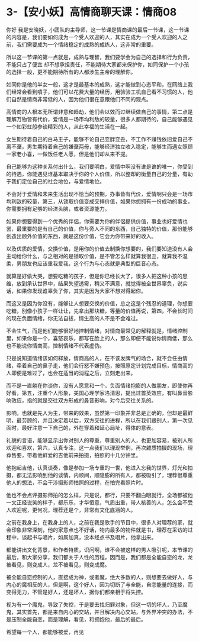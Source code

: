 # 3-【安小妖】高情商聊天课：情商08

你好 我是安晓妖，小团队的主导师，这一节课是情商课的最后一节课，这一节课的内容是，我们要如何成为一个受人欢迎的人，其实在成为一个受人欢迎的人之前，我们需要成为一个情绪稳定的成熟的成练人，这非常的重要。

所以这一节课的第一点就是，成熟与理智，我们要学会为自己的选择和行为负责，不能只占了便宜 却不想承担责任，不能期待大家都来保护你，如同保护一个小孩的选择一般，更不能期待所有的人都涉生主帝的理解你。

如同你是他的半女一般，这才是最基本的成熟，这才能做到心态平和，在网络上我们经常会看到噴子，他们可以花费大量的经历，用验验工机自己看不习惯的人，他们自然是情商非常低的人，因为他们很在意跟他们不同的观点。

高情商的人根本无所谓非意和趋劫，他们会以效而过继续做自己的事情，第二点是理解万物皆有代价，爱情是一场市均利敌的较量，很多人都期待的，自己能够遇见一个如彩虹般参谈精彩的人，从此幸福的生活在一起。

女生期待着自己的白马王子，能够不论自己变胖变丑，不工作不赚钱依旧爱自己不离不棄，男生期待着自己的嫌棄两母，能够经济独立收入稳定，能够生而遇女照顾一家老小喜，一做饭任老人愿，但是他们却从来不提。

自己能够为这种关系付出什么，我们要明白，爱情中啊没有谁是谁的唯一，你受到的待遇，你能遇见谁基本取决于你的个人价值，所以整却的衡量自己的分量，有助于我们定位自己的社会地位，与爱情地位。

不会对于爱情和未来生活出现不恰当的预期，办事皆有代价，爱情啊只会是一场市均利敌的较量，第三，从锁取价值变成交捍价值，如果你想拥有一份成功的事业，你需要拥有足够的经济头脑，或者资源能力。

如果你想要得到一个优秀的伴侶，你需要为你的伴侶提供价值，事业也好爱情也罢，最重要的是有自己的价值，你与旁人不同的东西，自己独特的价值，那份能够创造出顾外价值的东西，就是这份价值，它会为你带来好的收入。

以及优质的爱情，交换价值，是用你的价值去制换你想要的，我们要知道没有人会主动给你什么，与之相对的是锁取价值，是不管怎么样就算我很丑，就算我不温柔，男朋友也应该重我爱我，这个行为与心态就是典型的巨音心态。

就算是好偷大哭，想要吃糖的孩子，但是你已经长大了，很多人把这种小孩的思维，放到承认世界中，结果失望透霉，稍又不满意，就觉得被全世界辜负，说实话，如果你发现谁辜负了你，其实是因为大家不想对得起你。

而这又是因为你没有，能够让人想要交换的价值，总之这是个残忍的道理，你想要吃糖，别像小孩子一样让让，先拿出那块糖，等量的价值再说，第四，不会长时间的现在负面情绪，你无法自拔，情生高的人不是不会难过。

不会生气，而是他们能够很好地控制情绪，对情商最常见的解释就是，情绪控制里，如果你是一个，喜怒哀乐，都写在脸上的人，那么即便不能说你情商低，那么也不能说你情商高，控制情绪不代表虚伪。

只是说知道情绪该如何释放，情商高的人，在不该发脾气的场合，就不会任由情绪，牵着自己的鼻子走，他们会行怒不嫌预色，按照原定计划完成目标，情商高的人即便是难过了，也会在适当的消程之后，立刻走出来。

而不是一直躺在你谈你，没有人愿意和一个，负面情绪抱膨的人做朋友，即使你再好看，第五，注重个人形象，美国心理学家洛清思，提出过首英效应，有叫鼻音影响效应，指的就是交往双方形成的鼻音影响，对今后交往关系的。

影响，也就是先入为主，带来的效果，虽然第一印象并非总是正确的，但却是最鲜明，最劳顾的，并且决定着以后，双方交往的进程，所以在我们跟别人，第一次见面时，最好注意一下自己的，外在穿着和延心局址，得体的意表。

礼貌的言语，能够显示出你对别人的尊重，尊重别人的人，也更加容易，被别人所欢迎和喜欢，第六，认真专注，这一点我们以理现举例，再次雜质拍摄的现场，理荐售要，带着他鲜爱的吉他前来拍摄，拍照的十几分钟里。

他抱起吉他，认真谈奏，像是参加一场专重的一世，他进入忘我的世界，灯光和拍摄，都无法影响到他的谈情，内顺间，顺隐膨的所有人，都被吸引了，理荐很尊重他人的想法，不会干涉摄影师拍照的过程，在拍完看照片时。

他也不会点评摄影师拍的怎么样，只是说，都行，只要不翻白眼就行，全场都被他一文正经说笑的样子，都乐乐，才华恒意，气质出重，带人核善的人，怎么会不受人欢迎呢，更何况，理荐还是个，非常有文化底涵的人。

之前在我身上，在我身上的人，之前在我是歌手的节目中，很多人对理荐的家，就会印象非常深刻，他的家意点也不好话，物内最多的物件就是书，理荐在采访的过程中，谈起书与唱片，如属加真，没本经点书及唱片，他拿出来。

都能讲出文化背景，和作者特质，识问啊，谁不会被这样的男人吸引呢，本节课的最后，和大家分享，我们都关于人性的历程，因而是，我们都是全能自恋的龙，龙被看见，则变成人，龙不被看见，则变成魔。

被全能自恋控制的人，直接成为神，或者魔，绝大多数的人，则想要去做好人，与内心的魔相反的人，但是啊，这个好人，因为切断了与全能，自恋能量的连接，而变得无力，不管是好人，还是坏人，据你们都亲相于将失控。

视为有一个魔鬼，导致了失控，于是要去找归罪对象，但这一切的坏人，乃至魔鬼，其实首先，都是来自内心的交站，并且解决内心交站，与外界冲突的办法，不是压制全能自恋，而是理解，看见，和拥抱他，最后的最后。

希望每一个人，都能够被爱，再见